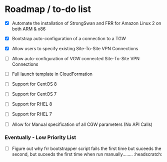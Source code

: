 # Roadmap / to-do list


- [x] Automate the installation of StrongSwan and FRR for Amazon Linux 2 on both ARM & x86
- [x] Bootstrap auto-configuration of a connection to a TGW
- [x] Allow users to specify existing Site-To-Site VPN Connections
- [ ] Allow auto-configuration of VGW connected Site-To-Site VPN Connections
- [ ] Full launch template in CloudFormation
- [ ] Support for CentOS 8
- [ ] Support for CentOS 7
- [ ] Support for RHEL 8
- [ ] Support for RHEL 7
- [ ] Allow for Manual specification of all CGW parameters (No API Calls)



### Eventually - Low Priority List

- [ ] Figure out why frr bootstrapper script fails the first time but suceeds the second, but suceeds the first time when run manually........ :headscratch:
